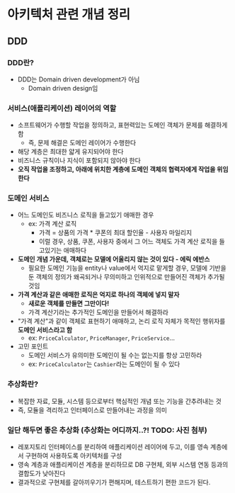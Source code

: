 # 아키텍처 관련 개념 정리 
## DDD
### DDD란?  
- DDD는 Domain driven development가 아님
  - Domain driven design임

### 서비스(애플리케이션) 레이어의 역할 
- 소프트웨어가 수행할 작업을 정의하고, 표현력있는 도메인 객체가 문제를 해결하게 함
  - 즉, 문제 해결은 도메인 레이어가 수행한다
- 해당 계층은 최대한 얇게 유지되어야 한다 
- 비즈니스 규칙이나 지식이 포함되지 않아야 한다 
- **오직 작업을 조정하고, 아래에 위치한 계층에 도메인 객체의 협력자에게 작업을 위임한다**

### 도메인 서비스 
- 어느 도메인도 비즈니스 로직을 들고있기 애매한 경우 
  - ex: 가격 계산 로직 
    - 가격 = 상품의 가격 * 쿠폰의 최대 할인율 - 사용자 마일리지 
    - 이럴 경우, 상품, 쿠폰, 사용자 중에서 그 어느 객체도 가격 계산 로직을 들고있기는 애매하다
- **도메인 개념 가운데, 객체로는 모델에 어울리지 않는 것이 있다 - 에릭 에반스**
  - 필요한 도메인 기능을 entity나 value에서 억지로 맡게할 경우, 모델에 기반을 둔 객체의 정의가 왜곡되거나 무의미하고 인위적으로 만들어진 객체가 추가될 것임 
- **가격 계산과 같은 애매한 로직은 억지로 하나의 객체에 넣지 말자**
  - **새로운 객체를 만들면 그만이다!**
  - 가격 계산기라는 추가적인 도메인을 만들어서 해결하라
- "가격 계산"과 같이 객체로 표현하기 애매하고, 논리 로직 자체가 목적인 행위자를 **도메인 서비스라고 함**
  - ex: `PriceCalculator`, `PriceManager`, `PriceService`...
- 고민 포인트
  - 도메인 서비스가 유의미한 도메인이 될 수는 없는지를 항상 고민하라
  - ex: `PriceCalculator`는 `Cashier`라는 도메인이 될 수 있다 

### 추상화란?
- 복잡한 자료, 모듈, 시스템 등으로부터 핵심적인 개념 또는 기능을 간추려내는 것
- 즉, 모듈을 격리하고 인터페이스로 만들어내는 과정을 의미

### 일단 해두면 좋은 추상화 (추상화는 어디까지..?! TODO: 사진 첨부)
- 레포지토리 인터페이스를 분리하여 애플리케이션 레이어에 두고, 이를 영속 계층에서 구현하여 사용하도록 아키텍처를 구성
- 영속 계층과 애플리케이션 계층을 분리하므로 DB 구현체, 외부 시스템 연동 등과의 결합도가 낮아진다
- 결과적으로 구현체를 갈아끼우기가 편해지며, 테스트하기 편한 코드가 된다.
